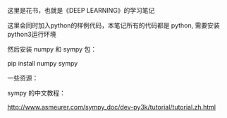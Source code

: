 这里是花书，也就是《DEEP LEARNING》的学习笔记

这里会同时加入python的样例代码，本笔记所有的代码都是 python, 需要安装python3运行环境

然后安装 numpy 和 sympy 包：

pip install numpy sympy

一些资源：

sympy 的中文教程：

http://www.asmeurer.com/sympy_doc/dev-py3k/tutorial/tutorial.zh.html
